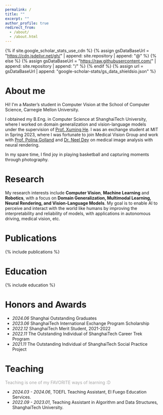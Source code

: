 ```yaml
---
permalink: /
title: ""
excerpt: ""
author_profile: true
redirect_from: 
  - /about/
  - /about.html
---
```


{% if site.google_scholar_stats_use_cdn %}
{% assign gsDataBaseUrl = "https://cdn.jsdelivr.net/gh/" | append: site.repository | append: "@" %}
{% else %}
{% assign gsDataBaseUrl = "https://raw.githubusercontent.com/" | append: site.repository | append: "/" %}
{% endif %}
{% assign url = gsDataBaseUrl | append: "google-scholar-stats/gs_data_shieldsio.json" %}

<span class='anchor' id='about-me'></span>

# About me

Hi! I'm a Master’s student in Computer Vision at the School of Computer Science, Carnegie Mellon University. 

I obtained my B.Eng. in Computer Science at ShanghaiTech University, where I worked on domain generalization and vision-language models under the supervision of [Prof. Xuming He](https://faculty.sist.shanghaitech.edu.cn/faculty/hexm/index.html). I was an exchange student at MIT in Spring 2023, where I was fortunate to join Medical Vision Group and work with [Prof. Polina Golland](https://people.csail.mit.edu/polina/) and [Dr. Neel Dey](https://www.neeldey.com/) on medical image analysis with neural rendering.

In my spare time, I find joy in playing basketball and capturing moments through photography.

<span class='anchor' id='research'></span>

# Research

My research interests include <b>Computer Vision</b>, <b>Machine Learning</b> and <b>Robotics</b>, with a focus on <b>Domain Generalization, Multimodal Learning, Neural Rendering, and Vision-Language Models</b>.
My goal is to enable AI to perceive and interact with the world like humans by improving the interpretability and reliability of models, with applications in autonomous driving, medical vision, etc.


<span class='anchor' id='-publications'></span>

# Publications

<style type="text/css">
	.paper_metadata a {
		text-decoration: none!important;
		color: #494e52;
	}
	table, th, td {
		border: 0px solid black;
	}
	table.pub_table {
		width: 100%;
		font-size: 12pt;
	}
	td.pub_td1 {
		width: 19%;
	}
	td.pub_td2 {
		width: 67%;
	}
	span.subbullet {
		font-size: 11pt;
		margin-left: 20px
	}
	oral {
		font-weight: bold;
		color: red;
	}


</style>

{% include publications %}

<span class='anchor' id='-education'></span>

# Education

{% include education %}

<!-- <span class='anchor' id='-project'></span>

# Selected Projects

{% include projects %} -->

<span class='anchor' id='-honors-and-awards'></span>

# Honors and Awards
- *2024.06* Shanghai Outstanding Graduates
- *2023.06* ShanghaiTech International Exchange Program Scholarship
- *2022.12* ShanghaiTech Merit Student, 2021-2022
- *2022.11* The Outstanding Individual of ShanghaiTech Career Trek Program
- *2021.11* The Outstanding Individual of ShanghaiTech Social Practice Project


<span class='anchor' id='-teachings'></span>

# Teaching
<p style="color: #A5A4A4">Teaching is one of my FAVORITE ways of learning :D</p>

- *2024.03 - 2024.06*, TOEFL Teaching Assistant, El Fuego Education Services.
- *2022.09 - 2023.01*, Teaching Assistant in Algorithm and Data Structures, ShanghaiTech University.
